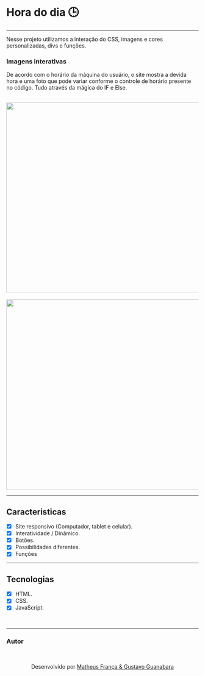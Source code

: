 # Hora do dia 🕒
---
<p> Nesse projeto utilizamos a interação do CSS, imagens e cores personalizadas, divs e funções. </p>


### Imagens interativas
<p> 
 De acordo com o horário da máquina do usuário, o site mostra a devida hora e uma foto que pode variar conforme 
 o controle de horário presente no código. Tudo através da mágica do IF e Else.
</p>

<br>

<div align="center"> <img width="551" height="500px" src="https://github.com/franssa01/Cursos/blob/main/Curso%20em%20V%C3%ADdeo/Java%20Script/SITE/SITE/Site%201%20Hora%20do%20dia/site1.gif"/>
</div>
<br>


<div align = "center">
<img width="590" height="500px" src = "https://github.com/franssa01/Courses/blob/main/Curso%20em%20V%C3%ADdeo/Java%20Script/SITE/SITE/Site%201%20Hora%20do%20dia/Images/Flowchart.png">
</div>

---

## Caracteristicas

- [x] Site responsivo (Computador, tablet e celular).
- [x] Interatividade / Dinâmico.
- [x] Botões.
- [x] Possibilidades diferentes.
- [x] Funções

---

## Tecnologias
- [x] HTML.
- [x] CSS.
- [x] JavaScript.

<br>

<hr>

###  Autor
<br>

<p align="center"> Desenvolvido por <a href="https://www.linkedin.com/in/matheus-fran%C3%A7a-b0961a222/">Matheus França & 
  <a href="https://www.youtube.com/c/CursoemV%C3%ADdeo">Gustavo Guanabara</a>
